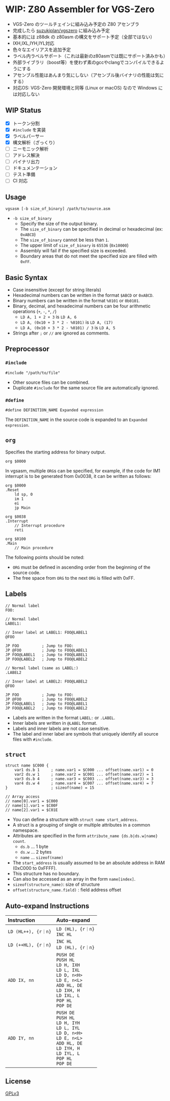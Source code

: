 # WIP: Z80 Assembler for VGS-Zero

- VGS-Zero のツールチェインに組み込み予定の Z80 アセンブラ
- 完成したら [suzukiplan/vgszero](https://github.com/suzukiplan/vgszero) に組み込み予定
- 基本的には z88dk の z80asm の構文をサポート予定（全部ではない）
- IXH,IXL,IYH,IYL対応
- 色々なエイリアスを追加予定
- ラベル内ラベルサポート（これは最新のz80asmでは既にサポート済みかも）
- 外部ライブラリ（boost等）を使わず素のgccやclangでコンパイルできるようにする
- アセンブル性能はあんまり気にしない（アセンブル後バイナリの性能は気にする）
- 対応OS: VGS-Zero 開発環境と同等 (Linux or macOS) なので Windows には対応しない

## WIP Status

- [x] トークン分割
- [x] `#include` を実装
- [x] ラベルパーサー
- [x] 構文解析（ざっくり）
- [ ] ニーモニック解析
- [ ] アドレス解決
- [ ] バイナリ出力
- [ ] ドキュメンテーション
- [ ] テスト準備
- [ ] CI 対応

## Usage

```
vgsasm [-b size_of_binary] /path/to/source.asm
```

- `-b size_of_binary`
  - Specify the size of the output binary.
  - The `size_of_binary` can be specified in decimal or hexadecimal (ex: `0xABCD`)
  - The `size_of_binary` cannot be less than `1`.
  - The upper limit of `size_of_binary` is `65536` (`0x10000`)
  - Assembly will fail if the specified size is exceeded.
  - Boundary areas that do not meet the specified size are filled with `0xFF`.

## Basic Syntax

- Case insensitive (except for string literals)
- Hexadecimal numbers can be written in the format `$ABCD` or `0xABCD`.
- Binary numbers can be written in the format `%0101` or `0b0101`.
- Binary, decimal, and hexadecimal numbers can be four arithmetic operations (`+`, `-`, `*`, `/`)
  - `LD A, 1 + 2 + 3` is `LD A, 6`
  - `LD A, (0x10 + 3 * 2 - %0101)` is `LD A, (17)`
  - `LD A, (0x10 + 3 * 2 - %0101) / 3` is `LD A, 5`
- Strings after `;` or `//` are ignored as comments.

## Preprocessor

### `#include`

```z80
#include "/path/to/file"
```

- Other source files can be combined.
- Duplicate `#include` for the same source file are automatically ignored.

### `#define`

```
#define DEFINITION_NAME Expanded expression
```

The `DEFINITION_NAME` in the source code is expanded to an `Expanded expression`.

## `org`

Specifies the starting address for binary output.

```z80
org $0000
```

In vgsasm, multiple `ORG`s can be specified, for example, if the code for IM1 interrupt is to be generated from 0x0038, it can be written as follows:

```z80
org $0000
.Reset
    ld sp, 0
    im 1
    ei
    jp Main

org $0038
.Interrupt
    // Interrupt procedure
    reti

org $0100
.Main
    // Main procedure
```

The following points should be noted:

- `ORG` must be defined in ascending order from the beginning of the source code.
- The free space from `ORG` to the next `ORG` is filled with 0xFF.

## Labels

```z80
// Normal label
FOO:

// Normal label
LABEL1:

// Inner label at LABEL1: FOO@LABEL1
@FOO

JP FOO          ; Jump to FOO:
JP @FOO         ; Jump to FOO@LABEL1
JP FOO@LABEL1   ; Jump to FOO@LABEL1
JP FOO@LABEL2   ; Jump to FOO@LABEL2

// Normal label (same as LABEL:)
.LABEL2

// Inner label at LABEL2: FOO@LABEL2
@FOO

JP FOO          ; Jump to FOO:
JP @FOO         ; Jump to FOO@LABEL2
JP FOO@LABEL1   ; Jump to FOO@LABEL1
JP FOO@LABEL2   ; Jump to FOO@LABEL2
```

- Labels are written in the format `LABEL:` or `.LABEL`.
- Inner labels are written in `@LABEL` format.
- Labels and inner labels are not case sensitive.
- The label and inner label are symbols that uniquely identify all source files with `#include`.

## `struct`

```z80
struct name $C000 {
    var1 ds.b 1     ; name.var1 = $C000 ... offset(name.var1) = 0
    var2 ds.w 1     ; name.var2 = $C001 ... offset(name.var2) = 1
    var3 ds.b 4     ; name.var3 = $C003 ... offset(name.var3) = 3
    var4 ds.w 4     ; name.var4 = $C007 ... offset(name.var4) = 7
}                   ; sizeof(name) = 15

// Array access
// name[0].var1 = $C000
// name[1].var1 = $C00F
// name[2].var1 = $C01E
```

- You can define a structure with `struct name start_address`.
- A struct is a grouping of single or multiple attributes in a common namespace.
- Attributes are specified in the form `attribute_name {ds.b|ds.w|name} count`.
  - `ds.b` ... 1 byte
  - `ds.w` ... 2 bytes
  - `name` ... `sizeof(name)`
- The `start_address` is usually assumed to be an absolute address in RAM (0xC000 to 0xFFFF).
- This structure has no boundary.
- Can also be accessed as an array in the form `name[index]`.
- `sizeof(structure_name)`: size of structure
- `offset(structure_name.field)` : field address offset

## Auto-expand Instructions

| Instruction | Auto-expand |
|:------------|:------------|
| `LD (HL++), {r｜n}` | `LD (HL), {r｜n}` <br> `INC HL` |
| `LD (++HL), {r｜n}` | `INC HL` <br> `LD (HL), {r｜n}` |
| `ADD IX, nn` | `PUSH DE` <br> `PUSH HL` <br> `LD H, IXH` <br> `LD L, IXL` <br> `LD D, n<H>` <br> `LD E, n<L>` <br> `ADD HL, DE` <br> `LD IXH, H` <br> `LD IXL, L` <br> `POP HL` <br> `POP DE`|
| `ADD IY, nn` | `PUSH DE` <br> `PUSH HL` <br> `LD H, IYH` <br> `LD L, IYL` <br> `LD D, n<H>` <br> `LD E, n<L>` <br> `ADD HL, DE` <br> `LD IYH, H` <br> `LD IYL, L` <br> `POP HL` <br> `POP DE`|

## License

[GPLv3](LICENSE.txt)

